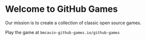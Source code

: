 # Welcome to GitHub Games

Our mission is to create a collection of classic open source games.

Play the game at `bmcavin-github-games.io/github-games`
